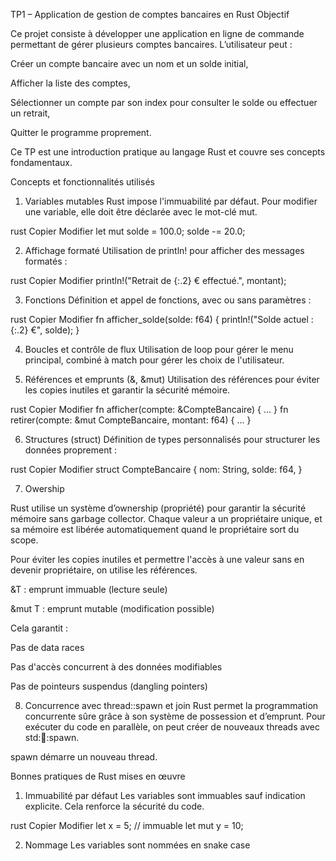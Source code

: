 TP1 – Application de gestion de comptes bancaires en Rust
Objectif

Ce projet consiste à développer une application en ligne de commande permettant de gérer plusieurs comptes bancaires. L’utilisateur peut :

Créer un compte bancaire avec un nom et un solde initial,

Afficher la liste des comptes,

Sélectionner un compte par son index pour consulter le solde ou effectuer un retrait,

Quitter le programme proprement.

Ce TP est une introduction pratique au langage Rust et couvre ses concepts fondamentaux.

Concepts et fonctionnalités utilisés

1. Variables mutables
Rust impose l'immuabilité par défaut. Pour modifier une variable, elle doit être déclarée avec le mot-clé mut.

rust
Copier
Modifier
let mut solde = 100.0;
solde -= 20.0;

2. Affichage formaté
Utilisation de println! pour afficher des messages formatés :

rust
Copier
Modifier
println!("Retrait de {:.2} € effectué.", montant);

3. Fonctions
Définition et appel de fonctions, avec ou sans paramètres :

rust
Copier
Modifier
fn afficher_solde(solde: f64) {
    println!("Solde actuel : {:.2} €", solde);
}

4. Boucles et contrôle de flux
Utilisation de loop pour gérer le menu principal, combiné à match pour gérer les choix de l'utilisateur.

5. Références et emprunts (&, &mut)
Utilisation des références pour éviter les copies inutiles et garantir la sécurité mémoire.

rust
Copier
Modifier
fn afficher(compte: &CompteBancaire) { ... }
fn retirer(compte: &mut CompteBancaire, montant: f64) { ... }

6. Structures (struct)
Définition de types personnalisés pour structurer les données proprement :

rust
Copier
Modifier
struct CompteBancaire {
    nom: String,
    solde: f64,
}

7. Owership

Rust utilise un système d’ownership (propriété) pour garantir la sécurité mémoire sans garbage collector. Chaque valeur a un propriétaire unique, et sa mémoire est libérée automatiquement quand le propriétaire sort du scope.

Pour éviter les copies inutiles et permettre l'accès à une valeur sans en devenir propriétaire, on utilise les références.

&T : emprunt immuable (lecture seule)

&mut T : emprunt mutable (modification possible)

Cela garantit :

Pas de data races

Pas d'accès concurrent à des données modifiables

Pas de pointeurs suspendus (dangling pointers)

8. Concurrence avec thread::spawn et join
Rust permet la programmation concurrente sûre grâce à son système de possession et d’emprunt. Pour exécuter du code en parallèle, on peut créer de nouveaux threads avec std::thread::spawn.

spawn démarre un nouveau thread.



Bonnes pratiques de Rust mises en œuvre

1. Immuabilité par défaut
Les variables sont immuables sauf indication explicite. Cela renforce la sécurité du code.

rust
Copier
Modifier
let x = 5; // immuable
let mut y = 10;

2. Nommage
Les variables sont nommées en snake case
